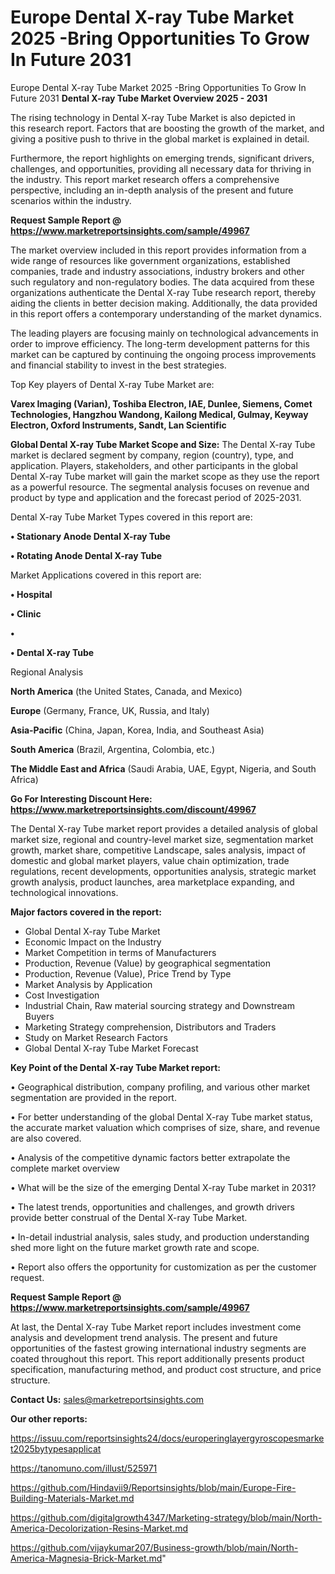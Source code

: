 # Europe Dental X-ray Tube Market 2025 -Bring Opportunities To Grow In Future 2031
Europe Dental X-ray Tube Market 2025 -Bring Opportunities To Grow In Future 2031
<Strong> Dental X-ray Tube Market Overview 2025 - 2031</strong>

The rising technology in Dental X-ray Tube Market is also depicted in this research report. Factors that are boosting the growth of the market, and giving a positive push to thrive in the global market is explained in detail.

Furthermore, the report highlights on emerging trends, significant drivers, challenges, and opportunities, providing all necessary data for thriving in the industry. This report market research offers a comprehensive perspective, including an in-depth analysis of the present and future scenarios within the industry.

<strong>Request Sample Report @ <a href=https://www.marketreportsinsights.com/sample/49967>https://www.marketreportsinsights.com/sample/49967</a></strong>

The market overview included in this report provides information from a wide range of resources like government organizations, established companies, trade and industry associations, industry brokers and other such regulatory and non-regulatory bodies. The data acquired from these organizations authenticate the Dental X-ray Tube research report, thereby aiding the clients in better decision making. Additionally, the data provided in this report offers a contemporary understanding of the market dynamics.

The leading players are focusing mainly on technological advancements in order to improve efficiency. The long-term development patterns for this market can be captured by continuing the ongoing process improvements and financial stability to invest in the best strategies.

Top Key players of Dental X-ray Tube Market are:

<strong>Varex Imaging (Varian), Toshiba Electron, IAE, Dunlee, Siemens, Comet Technologies, Hangzhou Wandong, Kailong Medical, Gulmay, Keyway Electron, Oxford Instruments, Sandt, Lan Scientific</strong>

<strong><b>Global Dental X-ray Tube Market Scope and Size:</b></strong>
The Dental X-ray Tube market is declared segment by company, region (country), type, and application. Players, stakeholders, and other participants in the global Dental X-ray Tube market will gain the market scope as they use the report as a powerful resource. The segmental analysis focuses on revenue and product by type and application and the forecast period of 2025-2031.

Dental X-ray Tube Market Types covered in this report are:

<strong>•  Stationary Anode Dental X-ray Tube

•  Rotating Anode Dental X-ray Tube</strong>

Market Applications covered in this report are:

<strong>•  Hospital

•  Clinic

•  

•  Dental X-ray Tube</strong> 

Regional Analysis

<strong>North America</strong> (the United States, Canada, and Mexico)

<strong>Europe</strong> (Germany, France, UK, Russia, and Italy)

<strong>Asia-Pacific</strong> (China, Japan, Korea, India, and Southeast Asia)

<strong>South America</strong> (Brazil, Argentina, Colombia, etc.)

<strong>The Middle East and Africa</strong> (Saudi Arabia, UAE, Egypt, Nigeria, and South Africa)

<strong>Go For Interesting Discount Here: <a href=https://www.marketreportsinsights.com/discount/49967>https://www.marketreportsinsights.com/discount/49967</a></strong>

The Dental X-ray Tube market report provides a detailed analysis of global market size, regional and country-level market size, segmentation market growth, market share, competitive Landscape, sales analysis, impact of domestic and global market players, value chain optimization, trade regulations, recent developments, opportunities analysis, strategic market growth analysis, product launches, area marketplace expanding, and technological innovations.

<strong><b>Major factors covered in the report:</b></strong>
<ul>
  <li>Global Dental X-ray Tube Market </li>
  <li>Economic Impact on the Industry</li>
  <li>Market Competition in terms of Manufacturers</li>
  <li>Production, Revenue (Value) by geographical segmentation</li>
  <li>Production, Revenue (Value), Price Trend by Type</li>
  <li>Market Analysis by Application</li>
  <li>Cost Investigation</li>
  <li>Industrial Chain, Raw material sourcing strategy and Downstream Buyers</li>
  <li>Marketing Strategy comprehension, Distributors and Traders</li>
  <li>Study on Market Research Factors</li>
  <li>Global Dental X-ray Tube Market Forecast</li>
</ul>

<strong><b>Key Point of the Dental X-ray Tube Market report:</b></strong>

• Geographical distribution, company profiling, and various other market segmentation are provided in the report.

• For better understanding of the global Dental X-ray Tube market status, the accurate market valuation which comprises of size, share, and revenue are also covered.

• Analysis of the competitive dynamic factors better extrapolate the complete market overview

• What will be the size of the emerging Dental X-ray Tube market in 2031?

• The latest trends, opportunities and challenges, and growth drivers provide better construal of the Dental X-ray Tube Market.

• In-detail industrial analysis, sales study, and production understanding shed more light on the future market growth rate and scope.

• Report also offers the opportunity for customization as per the customer request.

<strong>Request Sample Report @ <a href=https://www.marketreportsinsights.com/sample/49967>https://www.marketreportsinsights.com/sample/49967</a></strong>

At last, the Dental X-ray Tube Market report includes investment come analysis and development trend analysis. The present and future opportunities of the fastest growing international industry segments are coated throughout this report. This report additionally presents product specification, manufacturing method, and product cost structure, and price structure.

<strong>Contact Us:</strong>
sales@marketreportsinsights.com

<strong>Our other reports:</strong>

<a href=https://issuu.com/reportsinsights24/docs/europeringlayergyroscopesmarket2025bytypesapplicat>https://issuu.com/reportsinsights24/docs/europeringlayergyroscopesmarket2025bytypesapplicat</a>

<a href=https://tanomuno.com/illust/525971>https://tanomuno.com/illust/525971</a>

<a href=https://github.com/Hindavii9/Reportsinsights/blob/main/Europe-Fire-Building-Materials-Market.md>https://github.com/Hindavii9/Reportsinsights/blob/main/Europe-Fire-Building-Materials-Market.md</a>

<a href=https://github.com/digitalgrowth4347/Marketing-strategy/blob/main/North-America-Decolorization-Resins-Market.md>https://github.com/digitalgrowth4347/Marketing-strategy/blob/main/North-America-Decolorization-Resins-Market.md</a>

<a href=https://github.com/vijaykumar207/Business-growth/blob/main/North-America-Magnesia-Brick-Market.md>https://github.com/vijaykumar207/Business-growth/blob/main/North-America-Magnesia-Brick-Market.md</a>"
